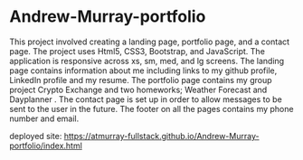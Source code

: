 # Andrew-Murray-portfolio

This project involved creating a landing page, portfolio page, and a contact page. The project uses Html5, 
CSS3, Bootstrap, and JavaScript. The application is responsive across xs, sm, med, and lg screens. The landing page contains information about me including links to my github profile, LinkedIn profile and my resume. The portfolio page contains my group project Crypto Exchange and two homeworks; Weather Forecast and Dayplanner . The contact page is set up in order to allow messages to be sent to the user in the future. The footer on all the pages contains my phone number and email.

deployed site: https://atmurray-fullstack.github.io/Andrew-Murray-portfolio/index.html
